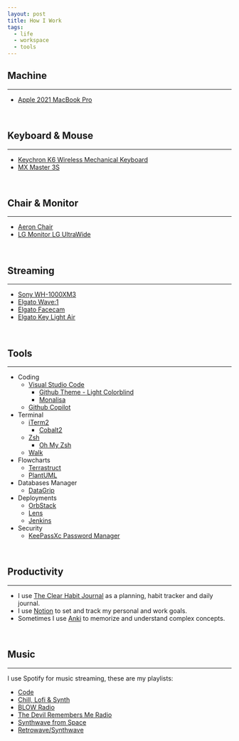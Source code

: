 ```yaml
---
layout: post
title: How I Work
tags:
  - life
  - workspace
  - tools
---
```


## Machine
---
- [Apple 2021 MacBook Pro](https://www.amazon.es/Apple-MacBook-16-polegadas-Maxcessador-GPU-32%E2%80%91Core/dp/B09JRC9FBZ/ref=sr_1_1?crid=18KM4G75DLDW5&keywords=macbook+pro+m1+16+pulgadas+32gb&qid=1679769249&sprefix=%2Caps%2C89&sr=8-1)

<br>

## Keyboard & Mouse
---
- [Keychron K6 Wireless Mechanical Keyboard](https://www.keychron.com/products/keychron-k6-wireless-mechanical-keyboard)
- [MX Master 3S](https://www.logitech.com/es-es/products/mice/mx-master-3s.910-006559.html)

<br>

## Chair & Monitor
---
- [Aeron Chair](https://store.hermanmiller.com/office-chairs-aeron/aeron-chair/2195348.html?lang=en_CA)
- [LG Monitor LG UltraWide](https://www.lg.com/es/monitores/lg-34wn750-b)

<br>

## Streaming
---
- [Sony WH-1000XM3](https://www.sony.com/electronics/support/wireless-headphones-bluetooth-headphones/wh-1000xm3)
- [Elgato Wave:1](https://help.elgato.com/hc/en-us/articles/360044715492-Elgato-Wave-1-Product-Trailer-Video-)
- [Elgato Facecam](https://www.elgato.com/us/en/p/facecam)
- [Elgato Key Light Air](https://www.elgato.com/us/en/p/key-light-air)

<br>

## Tools
---

* Coding
  - [Visual Studio Code](https://code.visualstudio.com/)
    - [Github Theme - Light Colorblind](https://marketplace.visualstudio.com/items?itemName=GitHub.github-vscode-theme)
    - [Monalisa](https://www.monolisa.dev/)
  - [Github Copilot](https://github.com/features/copilot)
* Terminal
  - [iTerm2](https://iterm2.com/)
    - [Cobalt2](https://github.com/wesbos/Cobalt2-iterm)
  - [Zsh](https://www.zsh.org/)
    - [Oh My Zsh](https://ohmyz.sh/)
  - [Walk](https://github.com/antonmedv/walk)
* Flowcharts
  - [Terrastruct](https://www.terrastruct.com/)
  - [PlantUML](https://github.com/plantuml/plantuml)
* Databases Manager
  - [DataGrip](https://www.jetbrains.com/datagrip/)
* Deployments
    - [OrbStack](https://orbstack.dev/)
    - [Lens](https://k8slens.dev/)
    - [Jenkins](https://www.jenkins.io/)
* Security
  - [KeePassXc Password Manager](https://keepassxc.org/)

<br>

## Productivity
---
* I use [The Clear Habit Journal](https://jamesclear.com/habit-journal) as a planning, habit tracker and daily journal.
* I use [Notion](https://www.notion.so/) to set and track my personal and work goals.
* Sometimes I use [Anki](https://apps.ankiweb.net/) to memorize and understand complex concepts.

<br>

## Music
---

I use Spotify for music streaming, these are my playlists:
* [Code](https://open.spotify.com/playlist/64wXWgmR88vs34UtF9b5DB?si=MqAvoiQLRnSH5mPmsKGUnA)
* [Chill, Lofi & Synth](https://open.spotify.com/playlist/4qMbc9yPvLm3Dt0cZ5JtKR?si=baed187896544f70)
* [BLOW Radio](https://open.spotify.com/playlist/37i9dQZF1E4qPb8puPcbpZ?si=9T5XyqJSRNmjHp97xaAQKA)
* [The Devil Remembers Me Radio](https://open.spotify.com/playlist/37i9dQZF1E8KhueUhX75me?si=L-QZDX2ISk675eKwy0IAkw)
* [Synthwave from Space](https://open.spotify.com/playlist/4sgUux9hmykyWYmVoe4W6p?si=kxzlcRntTz-oCF6w-I7FJA)
* [Retrowave/Synthwave](https://open.spotify.com/playlist/3ebHKSjHujS4Tyt2KKP97R?si=kwtLqUodQDOtXDEUglCq8A)